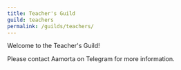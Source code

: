 ```yaml
---
title: Teacher's Guild
guild: teachers
permalink: /guilds/teachers/
---
```

Welcome to the Teacher's Guild!

Please contact Aamorta on Telegram for more information.
